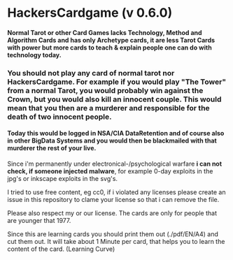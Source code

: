 # HackersCardgame (v 0.6.0)
#### Normal Tarot or other Card Games lacks Technology, Method and Algorithm Cards and has only Archetype cards, it are less Tarot Cards with power but more cards to teach & explain people one can do with technology today.

### **You should not play any card of normal tarot nor HackersCardgame**. For example if you would play "The Tower" from a normal Tarot, you would probably win against the Crown, but you would also kill an innocent couple. This would mean that you then are a murderer and responsible for the death of two innocent people.

#### Today this would be logged in NSA/CIA DataRetention and of course also in other BigData Systems and you would then be blackmailed with that murderer the rest of your live.

Since i'm permanently under electronical-/psychological warfare **i can not check, if someone injected malware**, for example 0-day exploits in the jpg's or inkscape exploits in the svg's.

I tried to use free content, eg cc0, if i violated any licenses please create an issue in this repository to clame your license so that i can remove the file.

Please also respect my or our license. The cards are only for people that are younger that 1977.

Since this are learning cards you should print them out (./pdf/EN/A4) and cut them out. It will take about 1 Minute per card, that helps you to learn the content of the card. (Learning Curve)

